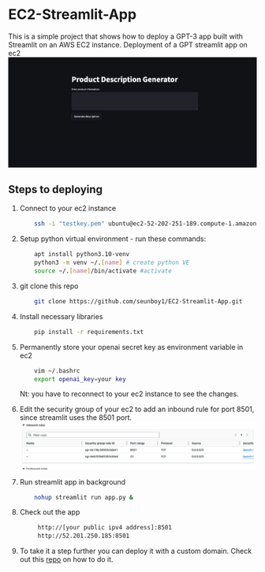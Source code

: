 # EC2-Streamlit-App
This is a simple project that shows how to deploy a GPT-3 app built with Streamlit on an AWS EC2 instance. 
Deployment of a GPT streamlit app on ec2
<br/>
![app](assets/app.png)

## Steps to deploying

1. Connect to your ec2 instance
    ```bash
        ssh -i "testkey.pem" ubuntu@ec2-52-202-251-189.compute-1.amazonaws.com
    ```

2. Setup python virtual environment - run these commands:
    ```bash
        apt install python3.10-venv 
        python3 -m venv ~/.[name] # create python VE
        source ~/.[name]/bin/activate #activate
    ```
3. git clone this repo
    ```bash
        git clone https://github.com/seunboy1/EC2-Streamlit-App.git
    ```
4. Install necessary libraries
    ```bash
        pip install -r requirements.txt
    ```
5. Permanently store your openai secret key as environment variable in ec2 
    ```bash
        vim ~/.bashrc
        export openai_key=your key
    ```
   Nt: you have to reconnect to your ec2 instance to see the changes.
6. Edit the security group of your ec2 to add an inbound rule for port 8501, since streamlit uses the 8501 port.
   ![inbound](assets/inbound.png)
7. Run streamlit app in background
    ```bash
        nohup streamlit run app.py &
    ```
8. Check out the app
   ```bash
        http://[your public ipv4 address]:8501
        http://52.201.250.185:8501
    ```
9.  To take it a step further you can deploy it with a custom domain. Check out this [repo](https://github.com/seunboy1/Static-Website) on how to do it.
    
